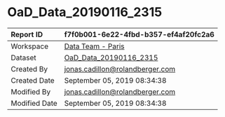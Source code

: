 



# OaD_Data_20190116_2315

|Report ID|f7f0b001-6e22-4fbd-b357-ef4af20fc2a6|
| :--- | :--- |
|Workspace|[Data Team - Paris](../Workspaces/Data-Team---Paris.md)|
|Dataset|[OaD_Data_20190116_2315](../Datasets/OaD_Data_20190116_2315.md)|
|Created By|jonas.cadillon@rolandberger.com|
|Created Date|September 05, 2019 08:34:38|
|Modified By|jonas.cadillon@rolandberger.com|
|Modified Date|September 05, 2019 08:34:38|
